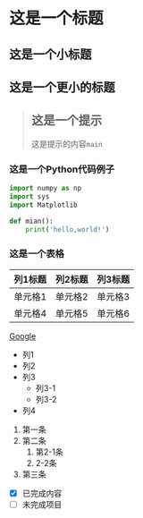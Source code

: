 # 这是一个标题
## 这是一个小标题
## 这是一个更小的标题

> ## 这是一个提示
> 
> 这是提示的内容`main`

### 这是一个Python代码例子
``` Python
import numpy as np
import sys
import Matplotlib

def mian():
    print('hello,world!')
```

### 这是一个表格
| 列1标题 | 列2标题 | 列3标题 |
|--------|--------|--------|
| 单元格1 | 单元格2 | 单元格3 |
| 单元格4 | 单元格5 | 单元格6 |

[Google](www.google.com)

- 列1
- 列2
- 列3
  - 列3-1
  - 列3-2
- 列4

1. 第一条
2. 第二条
   1. 第2-1条
   2. 2-2条
3. 第三条

- [x] 已完成内容
- [ ] 未完成项目
